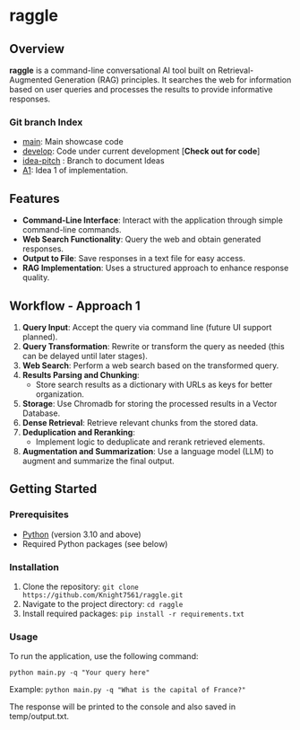 # raggle

## Overview

**raggle** is a command-line conversational AI tool built on Retrieval-Augmented Generation (RAG) principles. It searches the web for information based on user queries and processes the results to provide informative responses.

### Git branch Index
- [main](https://github.com/Knight7561/raggle/tree/main): Main showcase code
- [develop](https://github.com/Knight7561/raggle/tree/develop): Code under current development [**Check out for code**]
- [idea-pitch](https://github.com/Knight7561/raggle/tree/idea-pitch) : Branch to document Ideas
- [A1](https://github.com/Knight7561/raggle/tree/a1): Idea 1 of implementation.

## Features

- **Command-Line Interface**: Interact with the application through simple command-line commands.
- **Web Search Functionality**: Query the web and obtain generated responses.
- **Output to File**: Save responses in a text file for easy access.
- **RAG Implementation**: Uses a structured approach to enhance response quality.

## Workflow - Approach 1

1. **Query Input**: Accept the query via command line (future UI support planned).
2. **Query Transformation**: Rewrite or transform the query as needed (this can be delayed until later stages).
3. **Web Search**: Perform a web search based on the transformed query.
4. **Results Parsing and Chunking**: 
   - Store search results as a dictionary with URLs as keys for better organization.
5. **Storage**: Use Chromadb for storing the processed results in a Vector Database.
6. **Dense Retrieval**: Retrieve relevant chunks from the stored data.
7. **Deduplication and Reranking**: 
   - Implement logic to deduplicate and rerank retrieved elements.
8. **Augmentation and Summarization**: Use a language model (LLM) to augment and summarize the final output.

## Getting Started

### Prerequisites

- [Python](https://www.python.org/) (version 3.10 and above)
- Required Python packages (see below)

### Installation

1. Clone the repository:
   ```git clone https://github.com/Knight7561/raggle.git```
2. Navigate to the project directory:
```cd raggle```
3. Install required packages:
```pip install -r requirements.txt```

### Usage
To run the application, use the following command:

```python main.py -q "Your query here"```


Example:
```python main.py -q "What is the capital of France?"```

The response will be printed to the console and also saved in temp/output.txt.
